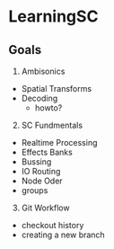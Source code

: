 # LearningSC

## Goals
1. Ambisonics
- Spatial Transforms
- Decoding
  - howto?
2. SC Fundmentals
- Realtime Processing
 - Effects Banks
 - Bussing
- IO Routing
- Node Oder
- groups
3. Git Workflow
- checkout history
- creating a new branch
